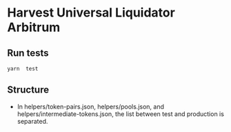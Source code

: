 # Harvest Universal Liquidator Arbitrum

## Run tests
    yarn  test

## Structure
- In helpers/token-pairs.json, helpers/pools.json, and helpers/intermediate-tokens.json, the list between test and production is separated.